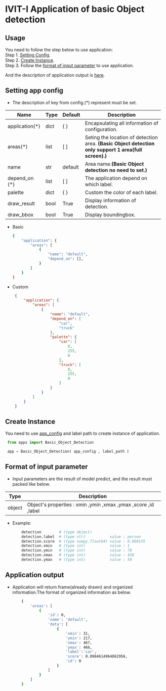 # IVIT-I Application of basic Object detection
## Usage
You need to follow the step below to use application:  
Step 1. [Setting Config](#setting-app-config).  
Step 2. [Create Instance](#create-instance).  
Step 3. Follow the [format of input parameter](#format-of-input-parameter) to use application.

And the description of application output is [here](#application-output).   

## Setting app config 
* The description of key from config.(*) represent must be set.  

| Name | Type | Default | Description |
| --- | --- | --- | --- |
|application(*)|dict|{  }|Encapsulating all information of configuration.|
|areas(*)|list|[  ]|Seting the location of detection area. **(Basic Object detection only support 1 area(full screen).)**|
|name|str|default|Area name.**(Basic Object detection no need to set.)**|
| depend_on (*) | list | [ ] | The application depend on which label. |
| palette | dict | { } | Custom the color of each label. |
|draw_result|bool|True|Display information of detection.|
|draw_bbox|bool|True|Display boundingbox.|
* Basic
    ```bash
    {
        "application": {
            "areas": [
                {
                    "name": "default",
                    "depend_on": [],
                }
            ]
        }
    }
    ```
* Custom

   ```json
    {
        "application": {
            "areas": [
                {
                    "name": "default",
                    "depend_on": [
                        "car",
                        "truck"
                    ],
                    "palette": {
                        "car": [
                            0,
                            255,
                            0
                        ],
                        "truck": [
                            0,
                            255,
                            0
                        ]
                    }
                }
            ]
        }
    }
   ``` 
## Create Instance
You need to use [app_config](#setting-app-config) and label path to create instance of application.
   ```python
    from apps import Basic_Object_Detection 

    app = Basic_Object_Detection( app_config , label_path )
   
   ``` 
## Format of input parameter
* Input parameters are the result of model predict, and the result must packed like below.

| Type | Description |
| --- | --- |
|object|Object's properties : xmin ,ymin ,xmax ,ymax ,score ,id ,label |

* Example:
    ```bash
        detection        # (type object)                   
        detection.label  # (type str)           value : person   
        detection.score  # (type numpy.float64) value : 0.960135 
        detection.xmin   # (type int)           value : 1        
        detection.ymin   # (type int)           value : 78       
        detection.xmax   # (type int)           value : 438   
        detection.ymax   # (type int)           value : 50   
    ```

## Application output 
* Application will return frame(already drawn) and organized information.The format of organized information as below.
    ```bash
        {
            'areas': [
                {
                    'id': 0, 
                    'name': 'default', 
                    'data': [
                        {
                            'xmin': 31, 
                            'ymin': 217, 
                            'xmax': 467, 
                            'ymax': 466, 
                            'label':'car', 
                            'score': 0.8984614964862956, 
                            'id': 0
                        }
                    ]
                }
            ]
        }
    
    ```
